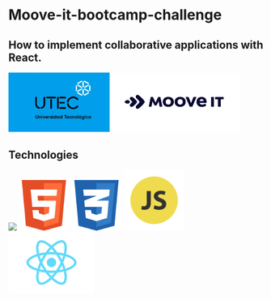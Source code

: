 # Moove-it-bootcamp-challenge

## How to implement collaborative applications with React.

<img src="https://github.com/CristianSilvera/Moove-it-bootcamp-challenge/blob/master/Logos/mockup1.jpg" width="200"/> <img src="https://github.com/CristianSilvera/Moove-it-bootcamp-challenge/blob/master/Logos/nuevo-icono-mooveitttt.png" width="255"/> 

## Technologies
<img src="https://user-images.githubusercontent.com/22043269/115386425-bf8d7680-a1af-11eb-91cb-01d7118c6744.jpg" width="100"/> <img src="https://github.com/CristianSilvera/Moove-it-bootcamp-challenge/blob/master/Logos/html.png" width="100"/> <img src="https://github.com/CristianSilvera/Moove-it-bootcamp-challenge/blob/master/Logos/css.png" width="100"/> <img src="https://github.com/CristianSilvera/Moove-it-bootcamp-challenge/blob/master/Logos/javascript.png" width="120"/> <img src="https://github.com/CristianSilvera/Moove-it-bootcamp-challenge/blob/master/Logos/logo.svg" width="170"/>
